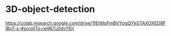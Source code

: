# 3D-object-detection
https://colab.research.google.com/drive/1fEtWqFmBVYpgQYkGTAXOXED8FIBnT-x-#scrollTo=ie967u0dvYEh